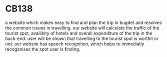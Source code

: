# CB138
a website which makes easy to find and plan the trip in bugdet and resolves the common issues in travelling.
our website will calculate the traffic of the tourist spot, availibity of hotels and overall expenditure of the trip in the back-end. user will be shown that travelling to the tourist spot is worthit or not.
our website has speech recognition, which helps to immediatly recoganises the spot user is finding.
